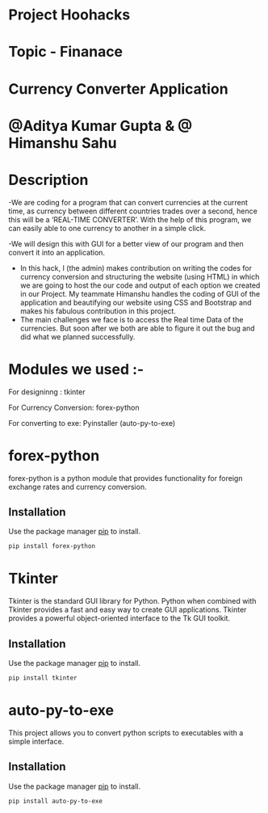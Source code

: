 # Project Hoohacks
# Topic - Finanace
# Currency Converter Application
# @Aditya Kumar Gupta & @ Himanshu Sahu

# Description
-We are coding for a program that can convert currencies at the current time, as currency between different countries trades over a second, hence this will be a ‘REAL-TIME CONVERTER’. With the help of this program, we can easily able to one currency to another in a simple click.

-We will design this with GUI for a better view of our program and then convert it into an application.
- In this hack, I (the admin) makes contribution on writing the codes for currency conversion  and structuring the website (using HTML) in which we are going to host the our code and output of each option we created in our Project. My teammate Himanshu handles the coding of GUI of the application and beautifying our website using CSS and Bootstrap and makes his fabulous contribution in this project.
- The main challenges we face is to access the Real time Data of the currencies. But soon after we both are able to figure it out the bug and did what we planned successfully.
# Modules we used :-
For designinng : tkinter

For Currency Conversion: forex-python

For converting to exe: Pyinstaller (auto-py-to-exe)
# forex-python

forex-python is a python module that provides functionality for foreign exchange rates and currency conversion. 

## Installation

Use the package manager [pip](https://pip.pypa.io/en/stable/) to install.

```bash
pip install forex-python

```
# Tkinter

Tkinter is the standard GUI library for Python. Python when combined with Tkinter provides a fast and easy way to create GUI applications. Tkinter provides a powerful object-oriented interface to the Tk GUI toolkit.
## Installation

Use the package manager [pip](https://pip.pypa.io/en/stable/) to install.

```bash
pip install tkinter

```
# auto-py-to-exe

This project allows you to convert python scripts to executables with a simple interface. 
## Installation

Use the package manager [pip](https://pip.pypa.io/en/stable/) to install.

```bash
pip install auto-py-to-exe

```

